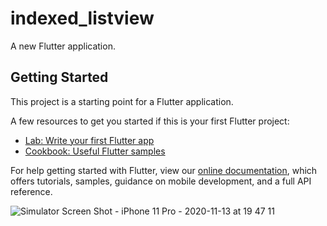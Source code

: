 # indexed_listview

A new Flutter application.

## Getting Started

This project is a starting point for a Flutter application.

A few resources to get you started if this is your first Flutter project:

- [Lab: Write your first Flutter app](https://flutter.dev/docs/get-started/codelab)
- [Cookbook: Useful Flutter samples](https://flutter.dev/docs/cookbook)

For help getting started with Flutter, view our
[online documentation](https://flutter.dev/docs), which offers tutorials,
samples, guidance on mobile development, and a full API reference.

![Simulator Screen Shot - iPhone 11 Pro - 2020-11-13 at 19 47 11](https://user-images.githubusercontent.com/53863177/99081763-4e86d900-25e9-11eb-99e9-8e2c5cdd237e.png)

